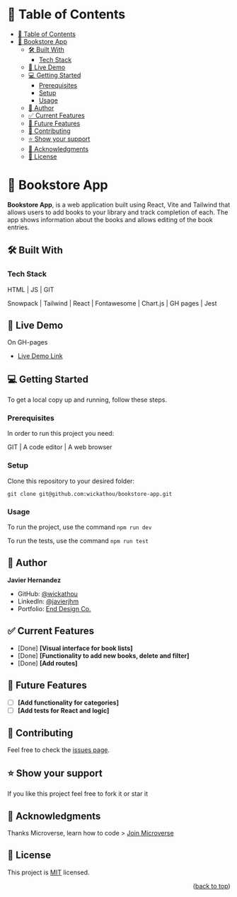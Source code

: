 # 📗 Table of Contents

- [📗 Table of Contents](#-table-of-contents)
- [📖 Bookstore App ](#-bookstore-app-)
  - [🛠 Built With ](#-built-with-)
    - [Tech Stack ](#tech-stack-)
  - [🚀 Live Demo ](#-live-demo-)
  - [💻 Getting Started ](#-getting-started-)
    - [Prerequisites](#prerequisites)
    - [Setup](#setup)
    - [Usage](#usage)
  - [👤 Author ](#-author-)
  - [✅ Current Features ](#-current-features-)
  - [🔭 Future Features ](#-future-features-)
  - [🤝 Contributing ](#-contributing-)
  - [⭐️ Show your support ](#️-show-your-support-)
  - [🙏 Acknowledgments ](#-acknowledgments-)
  - [📝 License ](#-license-)

# 📖 Bookstore App <a name="about-project"></a>

**Bookstore App**, is a web application built using React, Vite and Tailwind that allows users to add books to your library and track completion of each. The app shows information about the books and allows editing of the book entries.

## 🛠 Built With <a name="built-with"></a>

### Tech Stack <a name="tech-stack"></a>

HTML | JS | GIT

Snowpack | Tailwind | React | Fontawesome | Chart.js | GH pages | Jest

## 🚀 Live Demo <a name="live-demo"></a>

On GH-pages
- [Live Demo Link](https://wickathou.github.io/bookstore-app/)
  
## 💻 Getting Started <a name="getting-started"></a>

To get a local copy up and running, follow these steps.

### Prerequisites

In order to run this project you need:

GIT | A code editor | A web browser

### Setup

Clone this repository to your desired folder:

  `git clone git@github.com:wickathou/bookstore-app.git`

### Usage

To run the project, use the command
`npm run dev`

To run the tests, use the command
`npm run test`

## 👤 Author <a name="author"></a>

**Javier Hernandez**

- GitHub: [@wickathou](https://github.com/wickathou)
- LinkedIn: [@javierjhm](https://linkedin.com/in/javierjhm)
- Portfolio: [End Design Co.](https://works.enddesign.co/)

## ✅ Current Features <a name="current-features"></a>

- [Done] **[Visual interface for book lists]**
- [Done] **[Functionality to add new books, delete and filter]**
- [Done] **[Add routes]**

## 🔭 Future Features <a name="future-features"></a>

- [ ] **[Add functionality for categories]**
- [ ] **[Add tests for React and logic]**

## 🤝 Contributing <a name="contributing"></a>

Feel free to check the [issues page](https://github.com/wickathou/bookstore-app/issues).

## ⭐️ Show your support <a name="support"></a>

If you like this project feel free to fork it or star it

## 🙏 Acknowledgments <a name="acknowledgements"></a>

Thanks Microverse, learn how to code > [Join Microverse](https://www.microverse.org/?grsf=9m3hq6)

## 📝 License <a name="license"></a>

This project is [MIT](./LICENSE) licensed.

<p align="right">(<a href="#readme-top">back to top</a>)</p>